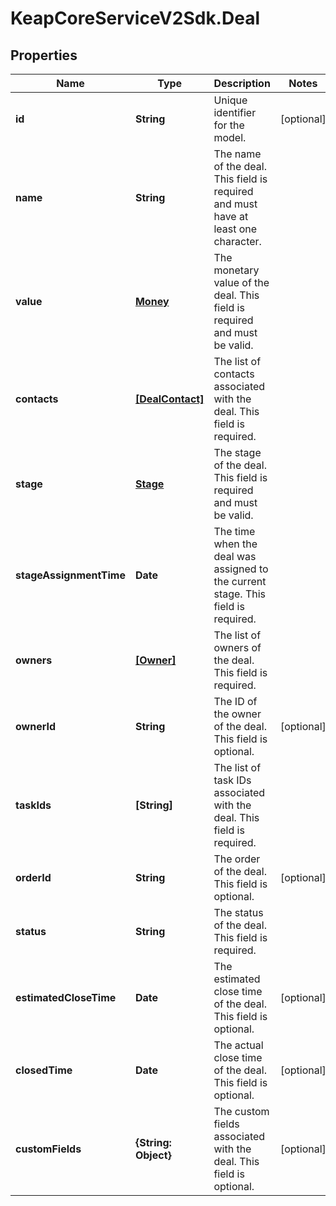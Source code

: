 # KeapCoreServiceV2Sdk.Deal

## Properties

Name | Type | Description | Notes
------------ | ------------- | ------------- | -------------
**id** | **String** | Unique identifier for the model. | [optional] 
**name** | **String** | The name of the deal. This field is required and must have at least one character. | 
**value** | [**Money**](Money.md) | The monetary value of the deal. This field is required and must be valid. | 
**contacts** | [**[DealContact]**](DealContact.md) | The list of contacts associated with the deal. This field is required. | 
**stage** | [**Stage**](Stage.md) | The stage of the deal. This field is required and must be valid. | 
**stageAssignmentTime** | **Date** | The time when the deal was assigned to the current stage. This field is required. | 
**owners** | [**[Owner]**](Owner.md) | The list of owners of the deal. This field is required. | 
**ownerId** | **String** | The ID of the owner of the deal. This field is optional. | [optional] 
**taskIds** | **[String]** | The list of task IDs associated with the deal. This field is required. | 
**orderId** | **String** | The order of the deal. This field is optional. | [optional] 
**status** | **String** | The status of the deal. This field is required. | 
**estimatedCloseTime** | **Date** | The estimated close time of the deal. This field is optional. | [optional] 
**closedTime** | **Date** | The actual close time of the deal. This field is optional. | [optional] 
**customFields** | **{String: Object}** | The custom fields associated with the deal. This field is optional. | [optional] 


